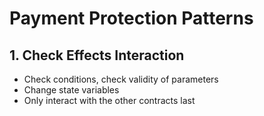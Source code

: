# Payment Protection Patterns
## 1. Check Effects Interaction
- Check conditions, check validity of parameters
- Change state variables
- Only interact with the other contracts last

